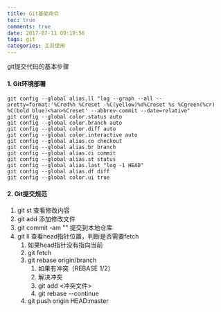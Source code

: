 ```yaml
---
title: Git基础命令
toc: true
comments: true
date: 2017-07-11 09:19:56
tags: git
categories: 工具使用
---
```


git提交代码的基本步骤

<!--more-->

#### 1. Git环境部署

```shell
git config --global alias.ll "log --graph --all --pretty=format:'%Cred%h %Creset -%C(yellow)%d%Creset %s %Cgreen(%cr) %C(bold blue)<%an>%Creset' --abbrev-commit --date=relative"
git config --global color.status auto
git config --global color.branch auto
git config --global color.diff auto
git config --global color.interactive auto
git config --global alias.co checkout
git config --global alias.br branch
git config --global alias.ci commit
git config --global alias.st status
git config --global alias.last "log -1 HEAD"
git config --global alias.df diff
git config --global color.ui true
```

#### 2. Git提交规范

1. git st 查看修改内容
2. git add <file> 添加修改文件
3. git commit -am "" 提交到本地仓库
4. git ll 查看head指针位置，判断是否需要fetch
   1. 如果head指针没有指向当前
   2. git fetch
   3. git rebase origin/branch
      1. 如果有冲突（REBASE 1/2）
      2. 解决冲突
      3. git add <冲突文件>
      4. git rebase --continue
   4. git push origin HEAD:master
